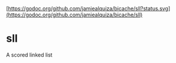 [https://godoc.org/github.com/jamiealquiza/bicache/sll?status.svg](https://godoc.org/github.com/jamiealquiza/bicache/sll)

# sll
A scored linked list
